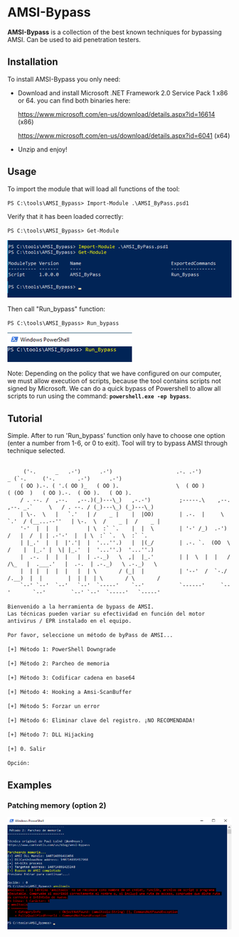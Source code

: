 # AMSI-Bypass

**AMSI-Bypass** is a collection of the best known techniques for bypassing AMSI. Can be used to aid penetration testers.

## Installation

To install AMSI-Bypass you only need:

- Download and install Microsoft .NET Framework 2.0 Service Pack 1 x86 or 64.  you can find both binaries here:


    https://www.microsoft.com/en-us/download/details.aspx?id=16614 (x86)
    
    https://www.microsoft.com/en-us/download/details.aspx?id=6041 (x64)

- Unzip and enjoy!

## Usage

To import the module that will load all functions of the tool:

`PS C:\tools\AMSI_Bypass> Import-Module .\AMSI_ByPass.psd1`

Verify that it has been loaded correctly:

`PS C:\tools\AMSI_Bypass> Get-Module`  

![Import and check module](/images/check-module.png)

Then call "Run_bypass" function:

`PS C:\tools\AMSI_Bypass> Run_bypass`

![Run_bypass](/images/Run-Bypass.png)

Note: Depending on the policy that we have configured on our computer, we must allow execution of scripts, because the tool contains scripts not signed by Microsoft. We can do a quick bypass of Powershell to allow all scripts to run using the command: **`powershell.exe -ep bypass`**.

## Tutorial

Simple. After to run 'Run_bypass' function only have to choose one option (enter a number from 1-6, or 0 to exit). Tool will try to bypass AMSI through technique selected.

```

     ('-.      _   .-')      .-')                    .-. .-')                   _ (`-.     ('-.       .-')      .-')    
    ( OO ).-. ( '.( OO )_   ( OO ).                  \  ( OO )                 ( (OO  )   ( OO ).-.  ( OO ).   ( OO ).  
    / . --. /  ,--.   ,--.)(_)---\_)   ,-.-')         ;-----.\    ,--.   ,--. _.`     \   / . --. / (_)---\_) (_)---\_) 
    | \-.  \   |   `.'   | /    _ |    |  |OO)        | .-.  |     \  `.'  / (__...--''   | \-.  \  /    _ |  /    _ |
    '-'  |  |  |         | \  :` `.    |  |  \        | '-' /_)  .-')     /   |  /  | | .-'-'  |  | \  :` `.  \  :` `.  
    | |_.'  |  |  |'.'|  |  '...''.)   |  |(_/        | .-. `.  (OO  \   /    |  |_.' |  \| |_.'  |  '...''.)  '...''.) 
    |  .-.  |  |  |   |  | .-._)   \  ,|  |_.'        | |  \  |  |   /  /\_   |  .___.'   |  .-.  | .-._)   \ .-._)   \ 
    |  | |  |  |  |   |  | \       / (_|  |           | '--'  /  `-./  /.__)  |  |        |  | |  | \       / \       / 
    `--' `--'  `--'   `--'  `-----'    `--'           `------'     `--'       `--'        `--' `--'  `-----'   `-----' 

Bienvenido a la herramienta de bypass de AMSI.
Las técnicas pueden variar su efectividad en función del motor antivirus / EPR instalado en el equipo.

Por favor, seleccione un método de byPass de AMSI...

[+] Método 1: PowerShell Downgrade

[+] Método 2: Parcheo de memoria

[+] Método 3: Codificar cadena en base64

[+] Método 4: Hooking a Amsi-ScanBuffer

[+] Método 5: Forzar un error

[+] Método 6: Eliminar clave del registro. ¡NO RECOMENDADA!

[+] Método 7: DLL Hijacking

[+] 0. Salir

Opción:
```

## Examples

### Patching memory (option 2)

![Example patching memory](/images/example-2.png)
